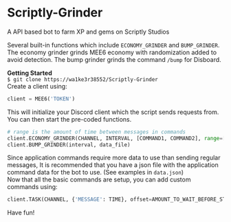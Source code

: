 # Scriptly-Grinder
A API based bot to farm XP and gems on Scriptly Studios

Several built-in functions which include `ECONOMY_GRINDER` and `BUMP_GRINDER`. The economy grinder grinds MEE6 economy with randomization added to avoid detection. The bump grinder grinds the command `/bump` for Disboard.

**Getting Started**
<br>
`$ git clone https://wa1ke3r38552/Scriptly-Grinder`
<br>
Create a client using:
```py
client = MEE6('TOKEN')
```
This will initialize your Discord client which the script sends requests from. You can then start the pre-coded functions.
```py
# range is the amount of time between messages in commands
client.ECONOMY_GRINDER(CHANNEL, INTERVAL, [COMMAND1, COMMAND2], range=[1, 5])
client.BUMP_GRINDER(interval, data_file)
```
Since application commands require more data to use than sending regular messages, It is recommended that you have a json file with the application command data for the bot to use. (See examples in `data.json`)
<br>
Now that all the basic commands are setup, you can add custom commands using:
```py
client.TASK(CHANNEL, {'MESSAGE': TIME}, offset=AMOUNT_TO_WAIT_BEFORE_STARTING)
```

Have fun!
